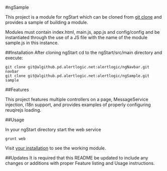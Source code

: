 #ngSample

This project is a module for ngStart which can be cloned from [git clone](https://algithub.pd.alertlogic.net/alertlogic/ngSample) and provides a sample of building a module.

Modules must contain index.html, main.js, app.js and config/config and be instantiated through the use of a JS file with the name of the module sample.js in this instance.

##Installation
After cloning ngStart cd to the ngStart/src/main directory and execute:

    git clone git@algithub.pd.alertlogic.net:alertlogic/ngNavbar.git navbar
    git clone git@algithub.pd.alertlogic.net:alertlogic/ngSample.git sample

##Features

This project features multiple controllers on a page, MessageService injection, i18n support, and provides examples of properly configuring reuqirejs loading.

##Usage

In your ngStart directory start the web service
    
    grunt web
    
Visit [your installation](http://127.0.0.1/src/main/sample/) to see the working module.

##Updates
It is required that this README be updated to include any changes or additions with proper Feature listing and Usage instructions.